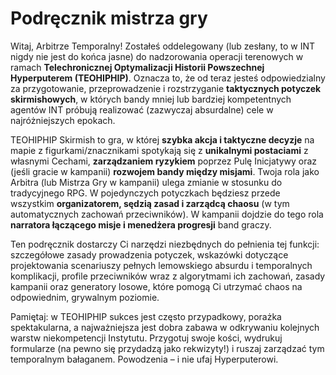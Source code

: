 # Podręcznik mistrza gry

Witaj, Arbitrze Temporalny! Zostałeś oddelegowany (lub zesłany, to w INT nigdy nie jest do końca jasne) do nadzorowania operacji terenowych w ramach **Telechronicznej Optymalizacji Historii Powszechnej Hyperputerem (TEOHIPHIP)**. Oznacza to, że od teraz jesteś odpowiedzialny za przygotowanie, przeprowadzenie i rozstrzyganie **taktycznych potyczek skirmishowych**, w których bandy mniej lub bardziej kompetentnych agentów INT próbują realizować (zazwyczaj absurdalne) cele w najróżniejszych epokach.

TEOHIPHIP Skirmish to gra, w której **szybka akcja i taktyczne decyzje** na mapie z figurkami/znacznikami spotykają się z **unikalnymi postaciami** z własnymi Cechami, **zarządzaniem ryzykiem** poprzez Pulę Inicjatywy oraz (jeśli gracie w kampanii) **rozwojem bandy między misjami**. Twoja rola jako Arbitra (lub Mistrza Gry w kampanii) ulega zmianie w stosunku do tradycyjnego RPG. W pojedynczych potyczkach będziesz przede wszystkim **organizatorem, sędzią zasad i zarządcą chaosu** (w tym automatycznych zachowań przeciwników). W kampanii dojdzie do tego rola **narratora łączącego misje i menedżera progresji** band graczy.

Ten podręcznik dostarczy Ci narzędzi niezbędnych do pełnienia tej funkcji: szczegółowe zasady prowadzenia potyczek, wskazówki dotyczące projektowania scenariuszy pełnych lemowskiego absurdu i temporalnych komplikacji, profile przeciwników wraz z algorytmami ich zachowań, zasady kampanii oraz generatory losowe, które pomogą Ci utrzymać chaos na odpowiednim, grywalnym poziomie.

Pamiętaj: w TEOHIPHIP sukces jest często przypadkowy, porażka spektakularna, a najważniejsza jest dobra zabawa w odkrywaniu kolejnych warstw niekompetencji Instytutu. Przygotuj swoje kości, wydrukuj formularze (na pewno się przydadzą jako rekwizyty!) i ruszaj zarządzać tym temporalnym bałaganem. Powodzenia – i nie ufaj Hyperputerowi.
